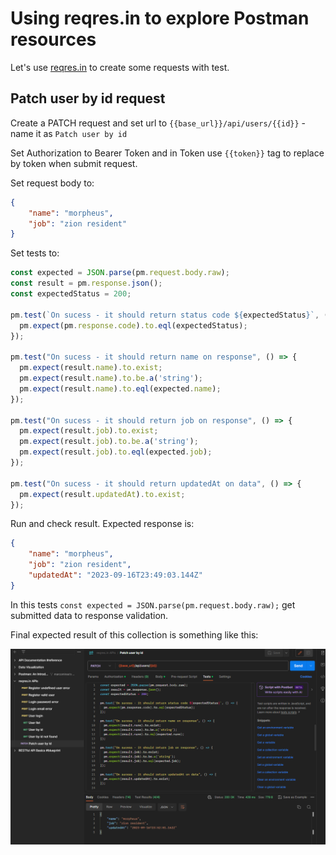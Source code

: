 # Using reqres.in to explore Postman resources

Let's use [reqres.in](https://reqres.in/) to create some requests with test.

## Patch user by id request

Create a PATCH request and set url to `{{base_url}}/api/users/{{id}}` - name it as `Patch user by id`

Set Authorization to Bearer Token and in Token use `{{token}}` tag to replace by token when submit request.

Set request body to:

``` json
{
    "name": "morpheus",
    "job": "zion resident"
}
```

Set tests to:

``` javascript
const expected = JSON.parse(pm.request.body.raw);
const result = pm.response.json();
const expectedStatus = 200;

pm.test(`On sucess - it should return status code ${expectedStatus}`, () => {
  pm.expect(pm.response.code).to.eql(expectedStatus);
});

pm.test("On sucess - it should return name on response", () => {
  pm.expect(result.name).to.exist;
  pm.expect(result.name).to.be.a('string');
  pm.expect(result.name).to.eql(expected.name);
});

pm.test("On sucess - it should return job on response", () => {
  pm.expect(result.job).to.exist;
  pm.expect(result.job).to.be.a('string');
  pm.expect(result.job).to.eql(expected.job);
});

pm.test("On sucess - it should return updatedAt on data", () => {
  pm.expect(result.updatedAt).to.exist;
});
```

Run and check result. Expected response is:

``` json
{
    "name": "morpheus",
    "job": "zion resident",
    "updatedAt": "2023-09-16T23:49:03.144Z"
}
```

In this tests `const expected = JSON.parse(pm.request.body.raw);` get submitted data to response validation.

Final expected result of this collection is something like this:

![Using reqres.in collection](../images/reqres_in_collection-final.png "Using reqres.in collection")
